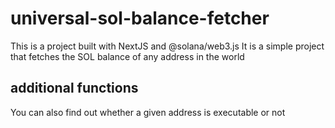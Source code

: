 # universal-sol-balance-fetcher

This is a project built with NextJS and @solana/web3.js 
It is a simple project that fetches the SOL balance of any address in the world

## additional functions

You can also find out whether a given address is executable or not
